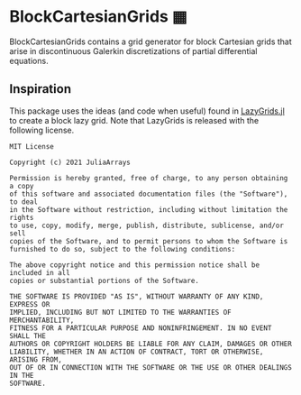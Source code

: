 # BlockCartesianGrids ▦

BlockCartesianGrids contains a grid generator for block Cartesian grids that
arise in discontinuous Galerkin discretizations of partial differential
equations.

## Inspiration

This package uses the ideas (and code when useful) found in
[LazyGrids.jl](https://github.com/JuliaArrays/LazyGrids.jl) to create a block
lazy grid.  Note that LazyGrids is released with the following license.
```
MIT License

Copyright (c) 2021 JuliaArrays

Permission is hereby granted, free of charge, to any person obtaining a copy
of this software and associated documentation files (the "Software"), to deal
in the Software without restriction, including without limitation the rights
to use, copy, modify, merge, publish, distribute, sublicense, and/or sell
copies of the Software, and to permit persons to whom the Software is
furnished to do so, subject to the following conditions:

The above copyright notice and this permission notice shall be included in all
copies or substantial portions of the Software.

THE SOFTWARE IS PROVIDED "AS IS", WITHOUT WARRANTY OF ANY KIND, EXPRESS OR
IMPLIED, INCLUDING BUT NOT LIMITED TO THE WARRANTIES OF MERCHANTABILITY,
FITNESS FOR A PARTICULAR PURPOSE AND NONINFRINGEMENT. IN NO EVENT SHALL THE
AUTHORS OR COPYRIGHT HOLDERS BE LIABLE FOR ANY CLAIM, DAMAGES OR OTHER
LIABILITY, WHETHER IN AN ACTION OF CONTRACT, TORT OR OTHERWISE, ARISING FROM,
OUT OF OR IN CONNECTION WITH THE SOFTWARE OR THE USE OR OTHER DEALINGS IN THE
SOFTWARE.
```